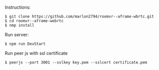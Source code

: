 Instructions:

    $ git clone https://github.com/marlon2794/roomvr--aframe-wbrtc.git
    $ cd roomvr--aframe-webrtc
    $ nmp install

Run server:
    
    $ npm run DevStart


Run peer js with ssl certificate
    
    $ peerjs --port 3001 --sslkey key.pem --sslcert certificate.pem